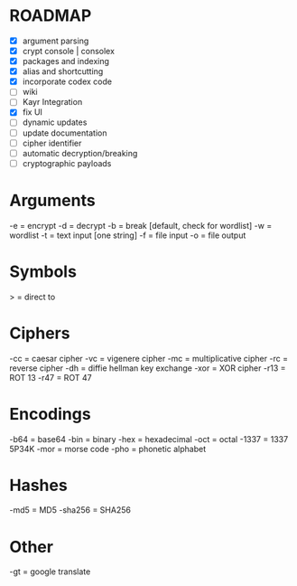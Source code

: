 # ROADMAP
- [x] argument parsing
- [x] crypt console | consolex
- [x] packages and indexing
- [x] alias and shortcutting
- [x] incorporate codex code
- [ ] wiki
- [ ] Kayr Integration
- [x] fix UI 
- [ ] dynamic updates
- [ ] update documentation
- [ ] cipher identifier
- [ ] automatic decryption/breaking
- [ ] cryptographic payloads

# Arguments
-e = encrypt
-d = decrypt
-b = break [default, check for wordlist]
    -w = wordlist
-t = text input [one string]
-f = file input
-o = file output

# Symbols
\> = direct to

# Ciphers
-cc = caesar cipher
-vc = vigenere cipher
-mc = multiplicative cipher
-rc = reverse cipher
-dh = diffie hellman key exchange
-xor = XOR cipher
-r13 = ROT 13
-r47 = ROT 47

# Encodings 
-b64 = base64
-bin = binary
-hex = hexadecimal
-oct = octal
-1337 = 1337 5P34K
-mor = morse code
-pho = phonetic alphabet

# Hashes
-md5 = MD5
-sha256 = SHA256

# Other
-gt = google translate
